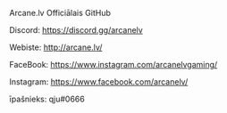 Arcane.lv Officiālais GitHub

Discord: https://discord.gg/arcanelv

Webiste: http://arcane.lv/

FaceBook: https://www.instagram.com/arcanelvgaming/

Instagram: https://www.facebook.com/arcanelv/

īpašnieks: qju#0666
